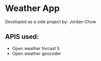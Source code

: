 # Weather App
Developed as a side project by: Jordan Chow

## APIS used:
- Open weather forcast 5
- Open weather geocoder